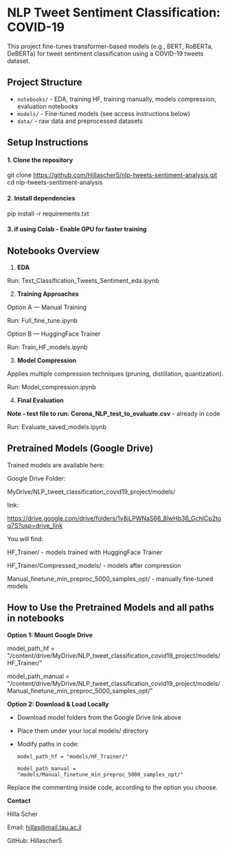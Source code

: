 # NLP Tweet Sentiment Classification: COVID-19
This project fine-tunes transformer-based models (e.g., BERT, RoBERTa, DeBERTa) for tweet sentiment classification using a COVID-19 tweets dataset.

## Project Structure
- `notebooks/` - EDA, training HF, training manually, models compression, evaluation notebooks
- `models/` - Fine-tuned models (see access instructions below)
- `data/` - raw data and preprocessed datasets

## Setup Instructions
#### 1. Clone the repository
git clone https://github.com/Hillascher5/nlp-tweets-sentiment-analysis.git
cd nlp-tweets-sentiment-analysis

#### 2. Install dependencies
pip install -r requirements.txt

#### 3. if using Colab - Enable GPU for faster training

## Notebooks Overview
1) **EDA**
   
Run: Text_Classification_Tweets_Sentiment_eda.ipynb

2) **Training Approaches**
   
Option A — Manual Training

Run: Full_fine_tune.ipynb

Option B — HuggingFace Trainer

Run: Train_HF_models.ipynb

3) **Model Compression**
   
Applies multiple compression techniques (pruning, distillation, quantization).

Run: Model_compression.ipynb

4) **Final Evaluation**
   
**Note - test file to run: Corona_NLP_test_to_evaluate.csv** - already in code

Run: Evaluate_saved_models.ipynb


## **Pretrained Models (Google Drive)**

Trained models are available here:

Google Drive Folder:

MyDrive/NLP_tweet_classification_covid19_project/models/

link:

https://drive.google.com/drive/folders/1v8jLPWNaS66_8lwHb36_GchlCp2toq7S?usp=drive_link

You will find:

HF_Trainer/ - models trained with HuggingFace Trainer

HF_Trainer/Compressed_models/ - models after compression
      
Manual_finetune_min_preproc_5000_samples_opt/ - manually fine-tuned models


## How to Use the Pretrained Models and all paths in notebooks

**Option 1: Mount Google Drive**

model_path_hf = "/content/drive/MyDrive/NLP_tweet_classification_covid19_project/models/HF_Trainer/"

model_path_manual = "/content/drive/MyDrive/NLP_tweet_classification_covid19_project/models/Manual_finetune_min_preproc_5000_samples_opt/"

**Option 2: Download & Load Locally**

- Download model folders from the Google Drive link above
- Place them under your local models/ directory
- Modify paths in code:
  
      model_path_hf = "models/HF_Trainer/"
  
      model_path_manual = "models/Manual_finetune_min_preproc_5000_samples_opt/"
  
Replace the commenting inside code, according to the option you choose.

**Contact**

Hilla Scher

Email: hillas@mail.tau.ac.il

GitHub: Hillascher5
